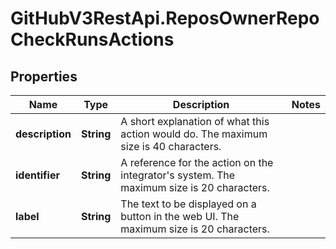 # GitHubV3RestApi.ReposOwnerRepoCheckRunsActions

## Properties

Name | Type | Description | Notes
------------ | ------------- | ------------- | -------------
**description** | **String** | A short explanation of what this action would do. The maximum size is 40 characters. | 
**identifier** | **String** | A reference for the action on the integrator&#39;s system. The maximum size is 20 characters. | 
**label** | **String** | The text to be displayed on a button in the web UI. The maximum size is 20 characters. | 


